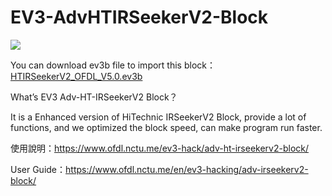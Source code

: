 # EV3-AdvHTIRSeekerV2-Block
![](https://i0.wp.com/www.ofdl.nctu.me/wp-content/uploads/2020/01/EV3_HTIR_OFDL.jpg?w=592&ssl=1)

You can download ev3b file to import this block：[HTIRSeekerV2_OFDL_V5.0.ev3b](https://github.com/a10036gt/EV3-AdvHTIRSeekerV2-Block/releases/download/5.0/HTIRSeekerV2_OFDL_V5.0.ev3b)

What’s EV3 Adv-HT-IRSeekerV2 Block？

It is a Enhanced version of HiTechnic IRSeekerV2 Block, provide a lot of functions, and we optimized the block speed, can make program run faster.

使用說明：https://www.ofdl.nctu.me/ev3-hack/adv-ht-irseekerv2-block/

User Guide：https://www.ofdl.nctu.me/en/ev3-hacking/adv-irseekerv2-block/
